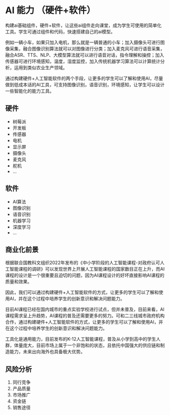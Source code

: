 # AI 能力 （硬件+软件）

构建ai基础组件，硬件+软件，让这些ai组件走向课堂，成为学生可使用的简单化工具。学生可通过组件和代码，快速搭建自己的ai模型。

例如一辆小车，如果只加入电机，那么就是一辆普通的小车；加入摄像头可进行图像采集，融合图像识别算法就可以对图像进行分类；加入麦克风可进行语音采集，融合ASR、TTS、NLP、大模型算法就可以进行语音对话，指令理解和操控；加入传感器可进行环境感知，温度，湿度监控，加入传统机器学习算法可以计算统计分析，运用到类似农业生产领域。

通过构建硬件+人工智能软件的两个手段，让更多的学生可以了解和使用AI，尽量做到低成本话的AI工具，可支持图像识别，语音识别，环境感知，让学生可以设计一些智能化的能力工具。

## 硬件

- 树莓派
- 开发板
- 传感器
- 电机
- 显示屏
- 摄像头
- 麦克风
- 舵机
- ...

## 软件
- AI算法
- 图像识别
- 语音识别
- 机器学习
- 深度学习
- ...

## 商业化前景
根据联合国教科文组织2022年发布的《中小学阶段的人工智能课程-对政府认可人工智能课程的调研》可以发现世界上开展人工智能课程的国家数目正在上升，而AI课程的设计是一个很重要且迫切的问题，因为AI课程设计的好坏直接影响AI课程的质量和效果。

因此，我们可以通过构建硬件+人工智能软件的方式，让更多的学生可以了解和使用AI，并在这个过程中培养学生的创新意识和解决问题能力。

目前AI课程已经在国内城市的重点实验学校进行试点，但并未普及，目前来看，AI课程需求呈上升趋势，AI课程的普及还需要更多的努力。可和二三线城市政府机构合作，通过构建硬件+人工智能软件的方式，让更多的学生可以了解和使用AI，并在这个过程中培养学生的创新意识和解决问题能力。

工具化是通用能力，目前发布的K-12人工智能课程，普及从小学到高中的学生人群，体量庞大，目前市场上属于一个非饱和的状态，且依托中国强大的供应链和制造能力，未来出向海外也具备极大优势。


## 风险分析
1. 同行竞争
2. 产品质量
3. 市场推广
4. 资金链
5. 销售途径
